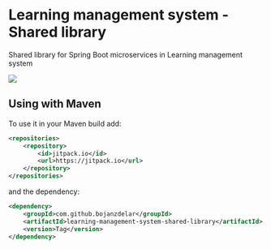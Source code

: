 # Learning management system - Shared library

Shared library for Spring Boot microservices in Learning management system

[![](https://jitpack.io/v/bojanzdelar/learning-management-system-shared-library.svg)](https://jitpack.io/#bojanzdelar/learning-management-system-shared-library)

## Using with Maven

To use it in your Maven build add:
```xml
<repositories>
    <repository>
        <id>jitpack.io</id>
        <url>https://jitpack.io</url>
    </repository>
</repositories>
```

and the dependency:

```xml
<dependency>
    <groupId>com.github.bojanzdelar</groupId>
    <artifactId>learning-management-system-shared-library</artifactId>
    <version>Tag</version>
</dependency>
```
